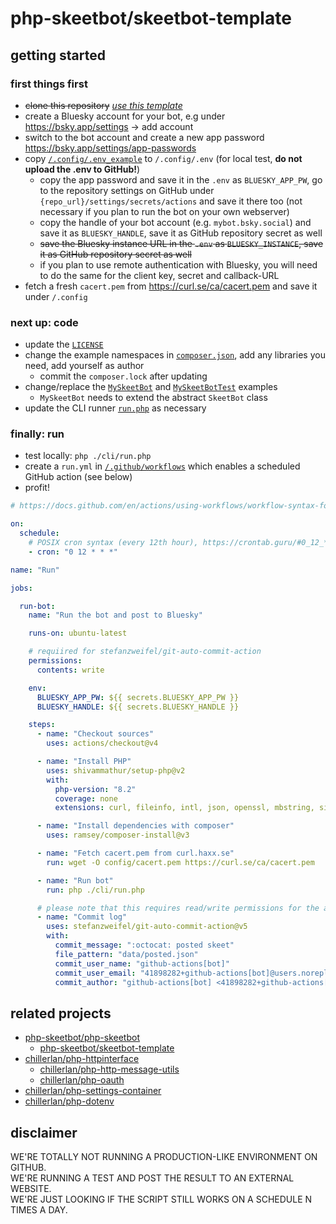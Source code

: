 # php-skeetbot/skeetbot-template

## getting started

### first things first
- ~~clone this repository~~ [*use this template*](https://github.com/new?template_name=skeetbot-template&template_owner=php-skeetbot)
- create a Bluesky account for your bot, e.g under https://bsky.app/settings -> add account
- switch to the bot account and create a new app password https://bsky.app/settings/app-passwords
- copy [`/.config/.env_example`](./.config/.env_example) to `/.config/.env` (for local test, **do not upload the .env to GitHub!**)
	- copy the app password and save it in the `.env` as `BLUESKY_APP_PW`, go to the repository settings on GitHub under `{repo_url}/settings/secrets/actions` and save it there too (not necessary if you plan to run the bot on your own webserver)
    - copy the handle of your bot account (e.g. `mybot.bsky.social`) and save it as `BLUESKY_HANDLE`, save it as GitHub repository secret as well
	- ~~save the Bluesky instance URL in the `.env` as `BLUESKY_INSTANCE`, save it as GitHub repository secret as well~~
	- if you plan to use remote authentication with Bluesky, you will need to do the same for the client key, secret and callback-URL
- fetch a fresh `cacert.pem` from https://curl.se/ca/cacert.pem and save it under `/.config`

### next up: code
- update the [`LICENSE`](./LICENSE)
- change the example namespaces in [`composer.json`](./composer.json), add any libraries you need, add yourself as author
	- commit the `composer.lock` after updating
- change/replace the [`MySkeetBot`](./src/MySkeetBot.php) and [`MySkeetBotTest`](./tests/MySkeetBotTest.php) examples
	- `MySkeetBot` needs to extend the abstract `SkeetBot` class
- update the CLI runner [`run.php`](./cli/run.php) as necessary

### finally: run
- test locally: `php ./cli/run.php`
- create a `run.yml` in [`/.github/workflows`](./.github/workflows) which enables a scheduled GitHub action (see below)
- profit!

```yml
# https://docs.github.com/en/actions/using-workflows/workflow-syntax-for-github-actions

on:
  schedule:
    # POSIX cron syntax (every 12th hour), https://crontab.guru/#0_12_*_*_*
    - cron: "0 12 * * *"

name: "Run"

jobs:

  run-bot:
    name: "Run the bot and post to Bluesky"

    runs-on: ubuntu-latest

    # requiired for stefanzweifel/git-auto-commit-action
    permissions:
      contents: write

    env:
      BLUESKY_APP_PW: ${{ secrets.BLUESKY_APP_PW }}
      BLUESKY_HANDLE: ${{ secrets.BLUESKY_HANDLE }}

    steps:
      - name: "Checkout sources"
        uses: actions/checkout@v4

      - name: "Install PHP"
        uses: shivammathur/setup-php@v2
        with:
          php-version: "8.2"
          coverage: none
          extensions: curl, fileinfo, intl, json, openssl, mbstring, simplexml, sodium, zlib

      - name: "Install dependencies with composer"
        uses: ramsey/composer-install@v3

      - name: "Fetch cacert.pem from curl.haxx.se"
        run: wget -O config/cacert.pem https://curl.se/ca/cacert.pem

      - name: "Run bot"
        run: php ./cli/run.php

      # please note that this requires read/write permissions for the actions runner!
      - name: "Commit log"
        uses: stefanzweifel/git-auto-commit-action@v5
        with:
          commit_message: ":octocat: posted skeet"
          file_pattern: "data/posted.json"
          commit_user_name: "github-actions[bot]"
          commit_user_email: "41898282+github-actions[bot]@users.noreply.github.com"
          commit_author: "github-actions[bot] <41898282+github-actions[bot]@users.noreply.github.com>"
```

## related projects
- [php-skeetbot/php-skeetbot](https://github.com/php-skeetbot/php-skeetbot)
	- [php-skeetbot/skeetbot-template](https://github.com/php-skeetbot/skeetbot-template)
- [chillerlan/php-httpinterface](https://github.com/chillerlan/php-httpinterface)
	- [chillerlan/php-http-message-utils](https://github.com/chillerlan/php-http-message-utils)
	- [chillerlan/php-oauth](https://github.com/chillerlan/php-oauth)
- [chillerlan/php-settings-container](https://github.com/chillerlan/php-settings-container)
- [chillerlan/php-dotenv](https://github.com/chillerlan/php-dotenv)

## disclaimer

WE'RE TOTALLY NOT RUNNING A PRODUCTION-LIKE ENVIRONMENT ON GITHUB.<br>
WE'RE RUNNING A TEST AND POST THE RESULT TO AN EXTERNAL WEBSITE.<br>
WE'RE JUST LOOKING IF THE SCRIPT STILL WORKS ON A SCHEDULE N TIMES A DAY.
